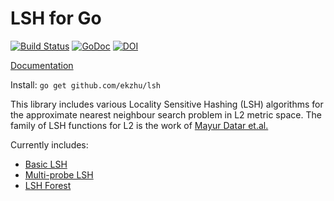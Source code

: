 # LSH for Go

[![Build Status](https://travis-ci.org/ekzhu/lsh.svg?branch=master)](https://travis-ci.org/ekzhu/lsh)
[![GoDoc](https://godoc.org/github.com/ekzhu/lsh?status.svg)](https://godoc.org/github.com/ekzhu/lsh)
[![DOI](https://zenodo.org/badge/50131034.svg)](https://zenodo.org/badge/latestdoi/50131034)

[Documentation](https://godoc.org/github.com/ekzhu/lsh)

Install: `go get github.com/ekzhu/lsh`

This library includes various Locality Sensitive Hashing (LSH) algorithms
for the approximate nearest neighbour search problem in L2 metric space.
The family of LSH functions for L2 is the work of 
[Mayur Datar et.al.](http://www.cs.princeton.edu/courses/archive/spr05/cos598E/bib/p253-datar.pdf)

Currently includes:

* [Basic LSH](http://www.vldb.org/conf/1999/P49.pdf)
* [Multi-probe LSH](http://www.cs.princeton.edu/cass/papers/mplsh_vldb07.pdf)
* [LSH Forest](http://infolab.stanford.edu/~bawa/Pub/similarity.pdf)
